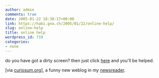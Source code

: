 ```yaml
---
author: admin
comments: true
date: 2005-01-22 18:38:17+00:00
link: https://habi.gna.ch/2005/01/22/online-help/
slug: online-help
title: online help
wordpress_id: 719
categories:
- none
---
```



do you have got a dirty screen? then just click [here](http://www.clean-your-screen-for-free-now.com/) and you'll be helped.



[via [curiosum.org](http://www.curiosum.org/archiv/2005/01/16/clean-your-screen/)], a funny new weblog in my [newsreader](http://newsfirerss.com/). 

